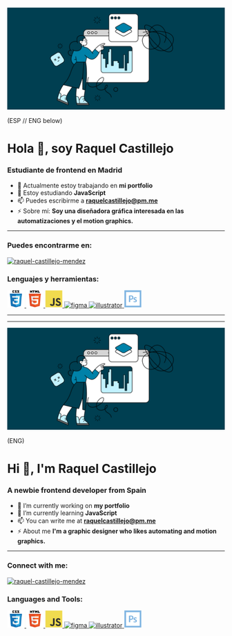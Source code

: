 <!-- Readme creado con la plantilla de https://rahuldkjain.github.io/gh-profile-readme-generator/ -->
<!-- Banner creado con el repositorio de https://designstripe.com/ -->

![Banner decorativo](https://github.com/raquel-castillejo/raquel-castillejo/blob/main/github-profile-banner.jpg)


(ESP // ENG below)

# Hola 👋, soy Raquel Castillejo

### Estudiante de frontend en Madrid

- 🔭 Actualmente estoy trabajando en **mi portfolio**
- 🌱 Estoy estudiando **JavaScript**
- 📫 Puedes escribirme a **raquelcastillejo@pm.me**
- ⚡ Sobre mí: **Soy una diseñadora gráfica interesada en las automatizaciones y el motion graphics.**

---

<h3 align="left">Puedes encontrarme en:</h3>
<p align="left">
<a href="https://linkedin.com/in/raquel-castillejo-mendez" target="blank"><img align="center" src="https://raw.githubusercontent.com/rahuldkjain/github-profile-readme-generator/master/src/images/icons/Social/linked-in-alt.svg" alt="raquel-castillejo-mendez" height="30" width="40" /></a>
</p>

<h3 align="left">Lenguajes y herramientas:</h3>
<p align="left"> <a href="https://www.w3schools.com/css/" target="_blank" rel="noreferrer"> <img src="https://raw.githubusercontent.com/devicons/devicon/master/icons/css3/css3-original-wordmark.svg" alt="css3" width="40" height="40"/> </a> <a href="https://www.w3.org/html/" target="_blank" rel="noreferrer"> <img src="https://raw.githubusercontent.com/devicons/devicon/master/icons/html5/html5-original-wordmark.svg" alt="html5" width="40" height="40"/> </a> <a href="https://developer.mozilla.org/en-US/docs/Web/JavaScript" target="_blank" rel="noreferrer"> <img src="https://raw.githubusercontent.com/devicons/devicon/master/icons/javascript/javascript-original.svg" alt="javascript" width="40" height="40"/> <a href="https://www.figma.com/" target="_blank" rel="noreferrer"> <img src="https://www.vectorlogo.zone/logos/figma/figma-icon.svg" alt="figma" width="40" height="40"/> </a><a href="https://www.adobe.com/in/products/illustrator.html" target="_blank" rel="noreferrer"> <img src="https://www.vectorlogo.zone/logos/adobe_illustrator/adobe_illustrator-icon.svg" alt="illustrator" width="40" height="40"/> </a></a> <a href="https://www.photoshop.com/en" target="_blank" rel="noreferrer"> <img src="https://raw.githubusercontent.com/devicons/devicon/master/icons/photoshop/photoshop-line.svg" alt="photoshop" width="40" height="40"/> </a> </p>

---

---

<!-- This readme was created with https://rahuldkjain.github.io/gh-profile-readme-generator/ -->
<!-- The banner was created with https://designstripe.com/ -->

![Decorative banner](https://github.com/raquel-castillejo/raquel-castillejo/blob/main/github-profile-banner.jpg)

(ENG)

# Hi 👋, I'm Raquel Castillejo

### A newbie frontend developer from Spain

- 🔭 I’m currently working on **my portfolio**
- 🌱 I’m currently learning **JavaScript**
- 📫 You can write me at **raquelcastillejo@pm.me**
- ⚡ About me **I'm a graphic designer who likes automating and motion graphics.**

---

<h3 align="left">Connect with me:</h3>
<p align="left">
<a href="https://linkedin.com/in/raquel-castillejo-mendez" target="blank"><img align="center" src="https://raw.githubusercontent.com/rahuldkjain/github-profile-readme-generator/master/src/images/icons/Social/linked-in-alt.svg" alt="raquel-castillejo-mendez" height="30" width="40" /></a>
</p>

<h3 align="left">Languages and Tools:</h3>
<p align="left"> <a href="https://www.w3schools.com/css/" target="_blank" rel="noreferrer"> <img src="https://raw.githubusercontent.com/devicons/devicon/master/icons/css3/css3-original-wordmark.svg" alt="css3" width="40" height="40"/> </a> <a href="https://www.w3.org/html/" target="_blank" rel="noreferrer"> <img src="https://raw.githubusercontent.com/devicons/devicon/master/icons/html5/html5-original-wordmark.svg" alt="html5" width="40" height="40"/> </a> <a href="https://developer.mozilla.org/en-US/docs/Web/JavaScript" target="_blank" rel="noreferrer"> <img src="https://raw.githubusercontent.com/devicons/devicon/master/icons/javascript/javascript-original.svg" alt="javascript" width="40" height="40"/> <a href="https://www.figma.com/" target="_blank" rel="noreferrer"> <img src="https://www.vectorlogo.zone/logos/figma/figma-icon.svg" alt="figma" width="40" height="40"/> </a><a href="https://www.adobe.com/in/products/illustrator.html" target="_blank" rel="noreferrer"> <img src="https://www.vectorlogo.zone/logos/adobe_illustrator/adobe_illustrator-icon.svg" alt="illustrator" width="40" height="40"/> </a></a> <a href="https://www.photoshop.com/en" target="_blank" rel="noreferrer"> <img src="https://raw.githubusercontent.com/devicons/devicon/master/icons/photoshop/photoshop-line.svg" alt="photoshop" width="40" height="40"/> </a> </p>
